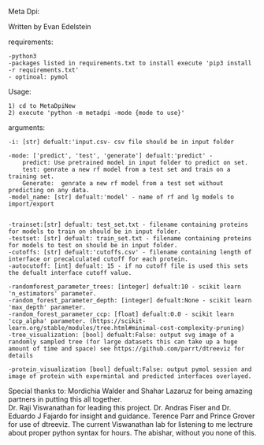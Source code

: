 Meta Dpi: 

Written by  Evan Edelstein
 	
requirements:

	-python3
	-packages listed in requirements.txt to install execute 'pip3 install -r requirements.txt'
	- optinoal: pymol
Usage: 

	1) cd to MetaDpiNew
	2) execute 'python -m metadpi -mode {mode to use}' 

arguments:

	-i: [str] defualt:'input.csv- csv file should be in input folder

	-mode: ['predict', 'test', 'generate'] defualt:'predict' - 
		predict: Use pretrained model in input folder to predict on set.
		test: genrate a new rf model from a test set and train on a training set.
		Generate:  genrate a new rf model from a test set without predicting on any data.
	-model_name: [str] defualt:'model' - name of rf and lg models to import/export 


	-trainset:[str] defualt: test_set.txt - filename containing proteins for models to train on should be in input folder.
	-testset: [str] defualt: train_set.txt - filename containing proteins for models to test on should be in input folder.
	-cutoffs: [str] defualt:'cutoffs.csv' - filename containing length of interface or precalculated cutoff for each protein. 
	-autocutoff: [int] defualt: 15 - if no cutoff file is used this sets the defualt interface cutoff value.	
	
	-randomforest_parameter_trees: [integer] defualt:10 - scikit learn 'n_estimators' parameter.
	-random_forest_parameter_depth: [integer] defualt:None - scikit learn 'max_depth' parameter.
	-random_forest_parameter_ccp: [float] defualt:0.0 - scikit learn 'ccp_alpha' parameter. (https://scikit-learn.org/stable/modules/tree.html#minimal-cost-complexity-pruning)
	-tree_visualization: [bool] defualt:False: output svg image of a randomly sampled tree (for large datasets this can take up a huge amount of time and space) see https://github.com/parrt/dtreeviz for details

	-protein_visualization [bool] defualt:False: output pymol session and image of protein with expermintal and predicted interfaces overlayed. 
	

Special thanks to:
	Mordichia Walder and Shahar Lazaruz for being amazing partners in putting this all together.	
	Dr. Raji Viswanathan for leading this project.
	Dr. Andras Fiser and Dr. Eduardo J Fajardo for insight and guidance. 
	Terence Parr and Prince Grover for use of dtreeviz.
	The current Viswanathan lab for listening to me lectrure about proper python syntax for hours.
	The abishar, without you none of this. 
	

